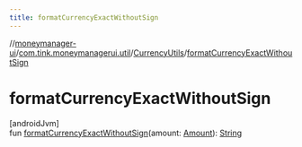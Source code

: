 ```yaml
---
title: formatCurrencyExactWithoutSign
---
```

//[moneymanager-ui](../../../index.html)/[com.tink.moneymanagerui.util](../index.html)/[CurrencyUtils](index.html)/[formatCurrencyExactWithoutSign](format-currency-exact-without-sign.html)



# formatCurrencyExactWithoutSign



[androidJvm]\
fun [formatCurrencyExactWithoutSign](format-currency-exact-without-sign.html)(amount: [Amount](../../com.tink.model.misc/-amount/index.html)): [String](https://kotlinlang.org/api/latest/jvm/stdlib/kotlin/-string/index.html)




